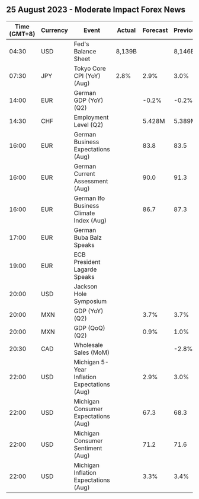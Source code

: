 ## 25 August 2023 - Moderate Impact Forex News

| Time (GMT+8) | Currency | Event | Actual | Forecast | Previous |
|------|----------|-------|--------|----------|----------|
| 04:30 | USD | Fed's Balance Sheet | 8,139B |  | 8,146B |
| 07:30 | JPY | Tokyo Core CPI (YoY) (Aug) | 2.8% | 2.9% | 3.0% |
| 14:00 | EUR | German GDP (YoY) (Q2) |  | -0.2% | -0.2% |
| 14:30 | CHF | Employment Level (Q2) |  | 5.428M | 5.389M |
| 16:00 | EUR | German Business Expectations (Aug) |  | 83.8 | 83.5 |
| 16:00 | EUR | German Current Assessment (Aug) |  | 90.0 | 91.3 |
| 16:00 | EUR | German Ifo Business Climate Index (Aug) |  | 86.7 | 87.3 |
| 17:00 | EUR | German Buba Balz Speaks |  |  |  |
| 19:00 | EUR | ECB President Lagarde Speaks |  |  |  |
| 20:00 | USD | Jackson Hole Symposium |  |  |  |
| 20:00 | MXN | GDP (YoY) (Q2) |  | 3.7% | 3.7% |
| 20:00 | MXN | GDP (QoQ) (Q2) |  | 0.9% | 1.0% |
| 20:30 | CAD | Wholesale Sales (MoM) |  |  | -2.8% |
| 22:00 | USD | Michigan 5-Year Inflation Expectations (Aug) |  | 2.9% | 3.0% |
| 22:00 | USD | Michigan Consumer Expectations (Aug) |  | 67.3 | 68.3 |
| 22:00 | USD | Michigan Consumer Sentiment (Aug) |  | 71.2 | 71.6 |
| 22:00 | USD | Michigan Inflation Expectations (Aug) |  | 3.3% | 3.4% |
